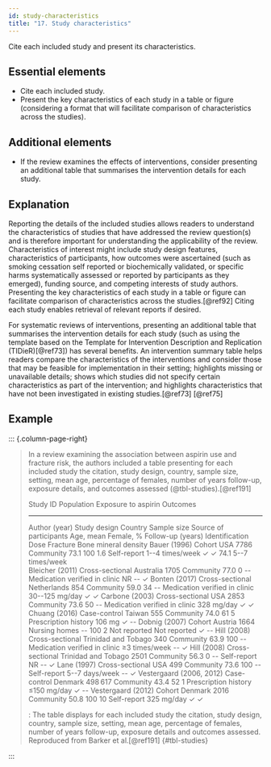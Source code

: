 ```yaml
---
id: study-characteristics
title: "17. Study characteristics"
---
```


Cite each included study and present its characteristics.

## Essential elements

-   Cite each included study.
-   Present the key characteristics of each study in a table or figure
    (considering a format that will facilitate comparison of
    characteristics across the studies).

## Additional elements

-   If the review examines the effects of interventions, consider
    presenting an additional table that summarises the intervention
    details for each study.

## Explanation 

Reporting the details of the included studies allows
readers to understand the characteristics of studies that have addressed
the review question(s) and is therefore important for understanding the
applicability of the review. Characteristics of interest might include
study design features, characteristics of participants, how outcomes
were ascertained (such as smoking cessation self reported or
biochemically validated, or specific harms systematically assessed or
reported by participants as they emerged), funding source, and competing
interests of study authors. Presenting the key characteristics of each
study in a table or figure can facilitate comparison of characteristics
across the studies.[@ref92] Citing each study enables retrieval of
relevant reports if desired.

For systematic reviews of interventions, presenting an additional table
that summarises the intervention details for each study (such as using
the template based on the Template for Intervention Description and
Replication (TIDieR)[@ref73]) has several benefits. An intervention
summary table helps readers compare the characteristics of the
interventions and consider those that may be feasible for implementation
in their setting; highlights missing or unavailable details; shows which
studies did not specify certain characteristics as part of the
intervention; and highlights characteristics that have not been
investigated in existing studies.[@ref73] [@ref75]

## Example

::: {.column-page-right}

> In a review examining the association between aspirin use and fracture
risk, the authors included a table presenting for each included study
the citation, study design, country, sample size, setting, mean age,
percentage of females, number of years follow-up, exposure details, and
outcomes assessed (@tbl-studies).[@ref191]
> 
> 
>   Study ID                                     Population                                                                                               Exposure to aspirin                               Outcomes   
>   -------------------------- ----------------- --------------------- ------------- ------------------------ ----------- ----------- ------------------- ------------------------------- ----------------- ---------- ----------------------
>   Author (year)              Study design      Country               Sample size   Source of participants   Age, mean   Female, %   Follow-up (years)   Identification                  Dose              Fracture   Bone mineral density
>   Bauer (1996)               Cohort            USA                   7786          Community                73.1        100         1.6                 Self-report                     1--4 times/week   ✓          ✓
>                                                                                                             74.1                                                                        5--7 times/week              
>   Bleicher (2011)            Cross-sectional   Australia             1705          Community                77.0        0           --                  Medication verified in clinic   NR                --         ✓
>   Bonten (2017)              Cross-sectional   Netherlands           854           Community                59.0        34          --                  Medication verified in clinic   30--125 mg/day    ✓          ✓
>   Carbone (2003)             Cross-sectional   USA                   2853          Community                73.6        50          --                  Medication verified in clinic   328 mg/day        ✓          ✓
>   Chuang (2016)              Case-control      Taiwan                555           Community                74.0        61          5                   Prescription history            106 mg            ✓          --
>   Dobnig (2007)              Cohort            Austria               1664          Nursing homes            --          100         2                   Not reported                    Not reported      ✓          --
>   Hill (2008)                Cross-sectional   Trinidad and Tobago   340           Community                63.9        100         --                  Medication verified in clinic   ≥3 times/week     --         ✓
>   Hill (2008)                Cross-sectional   Trinidad and Tobago   2501          Community                56.3        0           --                  Self-report                     NR                --         ✓
>   Lane (1997)                Cross-sectional   USA                   499           Community                73.6        100         --                  Self-report                     5--7 days/week    --         ✓
>   Vestergaard (2006, 2012)   Case-control      Denmark               498 617       Community                43.4        52          1                   Prescription history            ≤150 mg/day       ✓          --
>   Vestergaard (2012)         Cohort            Denmark               2016          Community                50.8        100         10                  Self-report                     325 mg/day        ✓          ✓
> 
> : The table displays for each included study the citation, study design, country, sample size, setting, mean age, percentage of females, number of years follow-up, exposure details and outcomes assessed. Reproduced from Barker et al.[@ref191] {#tbl-studies}

:::